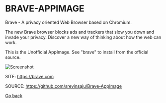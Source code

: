 # BRAVE-APPIMAGE

 Brave - A privacy oriented Web Browser based on Chromium.
 
 The new Brave browser blocks ads and trackers that slow 
 you down and invade your privacy.
 Discover a new way of thinking about how the web can work.

 This is the Unofficial AppImage.
 See "brave" to install from the official source.
 
 ![Screenshot](https://upload.wikimedia.org/wikipedia/commons/8/83/Brave_Browser_Welcome_Page.png)
 
 SITE: https://brave.com

 SOURCE: https://github.com/srevinsaju/Brave-AppImage
 
 [Go back](https://portable-linux-apps.github.io/apps.html)
